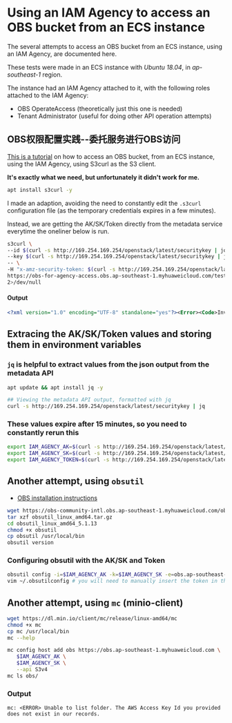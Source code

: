 # Using an IAM Agency to access an OBS bucket from an ECS instance

The several attempts to access an OBS bucket from an ECS instance, using an IAM Agency, are documented here.

These tests were made in an ECS instance with *Ubuntu 18.04*, in *ap-southeast-1* region.

The instance had an IAM Agency attached to it, with the following roles attached to the IAM Agency:
* OBS OperateAccess (theoretically just this one is needed)
* Tenant Administrator (useful for doing other API operation attempts)

##  OBS权限配置实践--委托服务进行OBS访问 
[This is a tutorial](https://bbs.huaweicloud.com/blogs/100733) on how to access an OBS bucket, from an ECS instance, using the IAM Agency, using S3curl as the S3 client.

**It's exactly what we need, but unfortunately it didn't work for me.**

```bash
apt install s3curl -y
```

I made an adaption, avoiding the need to constantly edit the `.s3curl` configuration file (as the temporary credentials expires in a few minutes).

Instead, we are getting the AK/SK/Token directly from the metadata service everytime the oneliner below is run.

```bash
s3curl \
--id $(curl -s http://169.254.169.254/openstack/latest/securitykey | jq -r .credential.access) \
--key $(curl -s http://169.254.169.254/openstack/latest/securitykey | jq -r .credential.secret) \
-- \
-H "x-amz-security-token: $(curl -s http://169.254.169.254/openstack/latest/securitykey | jq -r .credential.securitytoken)" \
https://obs-for-agency-access.obs.ap-southeast-1.myhuaweicloud.com/test123.txt \
2>/dev/null
```

#### Output
```xml
<?xml version="1.0" encoding="UTF-8" standalone="yes"?><Error><Code>InvalidAccessKeyId</Code><Message>The AWS Access Key Id you provided does not exist in our records.</Message><RequestId>00000171F548F0B140089ED03178BF71</RequestId><HostId>8tgnuSvk/MHa2wdx2Qey22w5zyJ1FaVomGztgp53G/I0cBQ8rbA70YMlpwSngjFN</HostId><AWSAccessKeyId>01PJTUUPZUJITI8GV1JU</AWSAccessKeyId></Error>
```

## Extracing the AK/SK/Token values and storing them in environment variables

### `jq` is helpful to extract values from the json output from the metadata API 

```bash
apt update && apt install jq -y 

## Viewing the metadata API output, formatted with jq
curl -s http://169.254.169.254/openstack/latest/securitykey | jq
```

### These values expire after 15 minutes, so you need to constantly rerun this

```bash
export IAM_AGENCY_AK=$(curl -s http://169.254.169.254/openstack/latest/securitykey | jq -r .credential.access)
export IAM_AGENCY_SK=$(curl -s http://169.254.169.254/openstack/latest/securitykey | jq -r .credential.secret)
export IAM_AGENCY_TOKEN=$(curl -s http://169.254.169.254/openstack/latest/securitykey | jq -r .credential.securitytoken)
```

## Another attempt, using `obsutil`

* [OBS installation instructions](https://support.huaweicloud.com/intl/en-us/utiltg-obs/obs_11_0003.html)

```bash
wget https://obs-community-intl.obs.ap-southeast-1.myhuaweicloud.com/obsutil/current/obsutil_linux_amd64.tar.gz
tar xzf obsutil_linux_amd64.tar.gz
cd obsutil_linux_amd64_5.1.13
chmod +x obsutil
cp obsutil /usr/local/bin
obsutil version
```

### Configuring obsutil with the AK/SK and Token
```bash
obsutil config -i=$IAM_AGENCY_AK -k=$IAM_AGENCY_SK -e=obs.ap-southeast-1.myhuaweicloud.com
vim ~/.obsutilconfig # you will need to manually insert the token in the respective line
```

## Another attempt, using `mc` (minio-client)

```bash
wget https://dl.min.io/client/mc/release/linux-amd64/mc
chmod +x mc
cp mc /usr/local/bin
mc --help

mc config host add obs https://obs.ap-southeast-1.myhuaweicloud.com \
   $IAM_AGENCY_AK \
   $IAM_AGENCY_SK \
   --api S3v4
mc ls obs/
```

### Output
```
mc: <ERROR> Unable to list folder. The AWS Access Key Id you provided does not exist in our records.
```